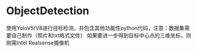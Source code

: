 # ObjectDetection
使用YoloV5/V8进行目标检测，并包含其他功能性python代码，注意：数据集需要自己制作（照片和txt格式文件）
如果要进一步得到目标中心点的三维坐标，则刚需Intel Realsense摄像机
